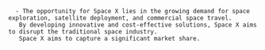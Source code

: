       - The opportunity for Space X lies in the growing demand for space exploration, satellite deployment, and commercial space travel.
       By developing innovative and cost-effective solutions, Space X aims to disrupt the traditional space industry.
       Space X aims to capture a significant market share.




